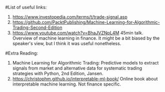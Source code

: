 #List of useful links:

1. https://www.investopedia.com/terms/t/trade-signal.asp
2. https://github.com/PacktPublishing/Machine-Learning-for-Algorithmic-Trading-Second-Edition
3. https://www.youtube.com/watch?v=BhaJVZNpL4M
	45min talk. Overview of machine learning in finance. It might be a bit biased by the speaker's view, but I think it was useful nonetheless. 


#Extra Reading:

1. Machine Learning for Algorithmic Trading: Predictive models to extract signals from market and alternative data for systematic trading strategies with Python, 2nd Edition, Jansen.
2. https://christophm.github.io/interpretable-ml-book/    Online book about interpretable machine learning. Not finance specific.  
